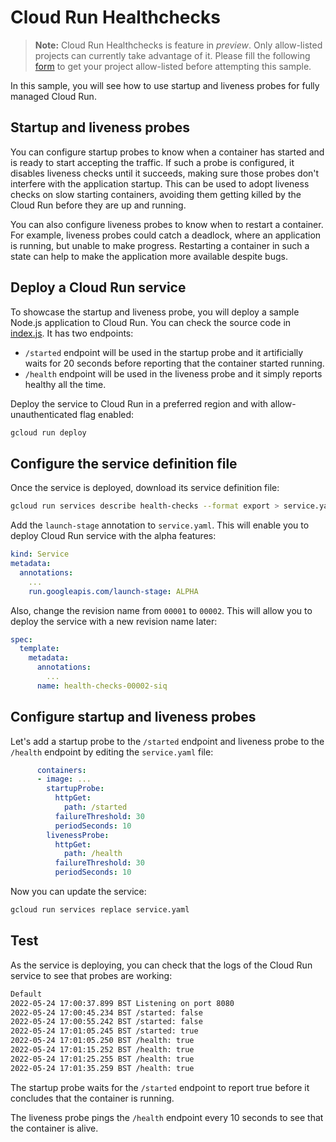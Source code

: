 # Cloud Run Healthchecks

> **Note:** Cloud Run Healthchecks is feature in *preview*.
> Only allow-listed projects can currently take advantage of it. Please fill the
> following [form](https://docs.google.com/forms/d/e/1FAIpQLScWCZiOrwGuEUYJXSvP_-ostVUreKt_Pq_8K53DwStr7q_w8g/viewform)
> to get your project allow-listed before attempting this sample.

In this sample, you will see how to use startup and liveness probes for fully
managed Cloud Run.

## Startup and liveness probes

You can configure startup probes to know when a container has started and is
ready to start accepting the traffic. If such a probe is configured, it disables
liveness checks until it succeeds, making sure those probes don't interfere with
the application startup. This can be used to adopt liveness checks on slow
starting containers, avoiding them getting killed by the Cloud Run before they
are up and running.

You can also configure liveness probes to know when to restart a container. For
example, liveness probes could catch a deadlock, where an application is
running, but unable to make progress. Restarting a container in such a state can
help to make the application more available despite bugs.

## Deploy a Cloud Run service

To showcase the startup and liveness probe, you will deploy a sample Node.js
application to Cloud Run. You can check the source code in [index.js](index.js).
It has two endpoints:

* `/started` endpoint will be used in the startup probe and it artificially
  waits for 20 seconds before reporting that the container started running.
* `/health` endpoint will be used in the liveness probe and it simply reports
  healthy all the time.

Deploy the service to Cloud Run in a preferred region and with
allow-unauthenticated flag enabled:

```sh
gcloud run deploy
```

## Configure the service definition file

Once the service is deployed, download its service definition file:

```sh
gcloud run services describe health-checks --format export > service.yaml
```

Add the `launch-stage` annotation to `service.yaml`. This will enable you to
deploy Cloud Run service with the alpha features:

```yaml
kind: Service
metadata:
  annotations:
    ...
    run.googleapis.com/launch-stage: ALPHA
```

Also, change the revision name from `00001` to `00002`. This will allow you to
deploy the service with a new revision name later:

```yaml
spec:
  template:
    metadata:
      annotations:
        ...
      name: health-checks-00002-siq
```

## Configure startup and liveness probes

Let's add a startup probe to the `/started` endpoint and liveness probe to the
`/health` endpoint by editing the `service.yaml` file:

```yaml
      containers:
      - image: ...
        startupProbe:
          httpGet:
            path: /started
          failureThreshold: 30
          periodSeconds: 10
        livenessProbe:
          httpGet:
            path: /health
          failureThreshold: 30
          periodSeconds: 10
```

Now you can update the service:

```sh
gcloud run services replace service.yaml
```

## Test

As the service is deploying, you can check that the logs of the Cloud Run
service to see that probes are working:

```sh
Default
2022-05-24 17:00:37.899 BST Listening on port 8080
2022-05-24 17:00:45.234 BST /started: false
2022-05-24 17:00:55.242 BST /started: false
2022-05-24 17:01:05.245 BST /started: true
2022-05-24 17:01:05.250 BST /health: true
2022-05-24 17:01:15.252 BST /health: true
2022-05-24 17:01:25.255 BST /health: true
2022-05-24 17:01:35.259 BST /health: true
```

The startup probe waits for the `/started` endpoint to report
true before it concludes that the container is running.

The liveness probe pings the `/health` endpoint every 10 seconds to see that the
container is alive.
